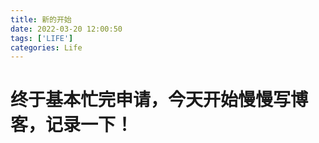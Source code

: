 ```yaml
---
title: 新的开始
date: 2022-03-20 12:00:50
tags: ['LIFE']
categories: Life
---
```

# 终于基本忙完申请，今天开始慢慢写博客，记录一下！